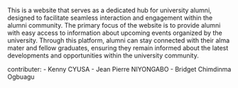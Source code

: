 This is a website that serves as a dedicated hub for university alumni, designed to facilitate seamless interaction and engagement within the alumni community. The primary focus of the website is to provide alumni with easy access to information about upcoming events organized by the university. Through this platform, alumni can stay connected with their alma mater and fellow graduates, ensuring they remain informed about the latest developments and opportunities within the university community.

contributer: - Kenny CYUSA
             - Jean Pierre NIYONGABO
             - Bridget Chimdinma Ogbuagu
